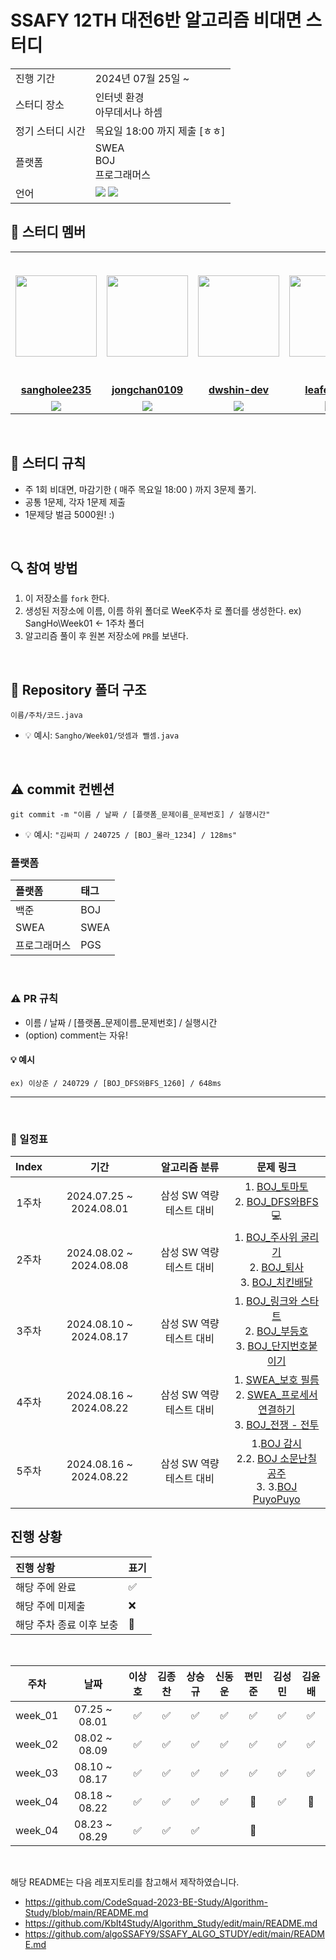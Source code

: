 # SSAFY 12TH 대전6반 알고리즘 비대면 스터디

<table>
  <tr>
    <td>진행 기간</td>
    <td>2024년 07월 25일 ~ </td>
  </tr>
  <tr>
    <td>스터디 장소</td>
    <td>인터넷 환경<br>아무데서나 하셈</td>
  </tr>
  <tr>
    <td>정기 스터디 시간</td>
    <td>목요일 18:00 까지 제출 [ㅎㅎ]
  </tr>
  <tr>
    <td>플랫폼</td>
    <td>SWEA<br>BOJ<br>프로그래머스</td>
  </tr>
  <tr>
    <td>언어</td>
    <td><img src="https://img.shields.io/badge/Java-007396.svg?&style=for-the-badge&logo=Java&logoColor=white"> 
      <img src = "https://img.shields.io/badge/Python-3776AB?style=for-the-badge&logo=python&logoColor=white">
    </td>
  </tr>
</table>

## 🤖 스터디 멤버
<table>
 <tr>
    <td align="center"><a href="https://github.com/sangholee235"><img src="https://avatars.githubusercontent.com/u/121619411?v=4" width="130px;" alt=""></a></td>
    <td align="center"><a href="https://github.com/jongchan0109"><img src="https://github.com/user-attachments/assets/718ccfd0-3ac9-4171-a874-648810262f23" width="130px;" alt=""></a></td>
    <td align="center"><a href="https://github.com/dwshin-dev"><img src="https://avatars.githubusercontent.com/u/122520434?v=4" width="130px;" alt=""></a></td>
    <td align="center"><a href="https://github.com/leafeafeaf"><img src="https://avatars.githubusercontent.com/u/70201753?s=400&v=4" width="130px;" alt=""></a></td>
    <td align="center"><img src="https://github.com/user-attachments/assets/18b11789-8d5b-4e16-9c4a-a026b8d19673" width="200px"; alt=""></td>
    <td align="center"><a href="https://github.com/sangholee235"><img src="https://avatars.githubusercontent.com/u/156090466?s=400&v=4" width="130px;" alt=""></a></td>
    <td align="center"><a href="https://github.com/kub938"><img src="https://avatars.githubusercontent.com/u/95129943?v=4" width="130px;" alt=""></a></td>
  </tr>
  <tr>
    <td align="center"><a href="https://github.com/sangholee235"><b>sangholee235</b></a></td>
    <td align="center"><a href="https://github.com/jongchan0109"><b>jongchan0109</b></a></td>
    <td align="center"><a href="https://github.com/dwshin-dev"><b>dwshin-dev</b></a></td>
    <td align="center"><a href="https://github.com/leafeafeaf"><b>leafeafeaf</b></a></td>
    <td align="center"><a href="https://github.com/PyeonMinjun"><b>편민준</b></a></td>
    <td align="center"><a href="https://github.com/UnrequiredOne"><b>UnrequiredOne</b></a></td>
    <td align="center"><a href="https://github.com/kub938"><b>kub938</b></a></td>
  </tr>
  <tr> 
    <td align="center"><img src="https://img.shields.io/badge/Java-007396.svg?&style=for-the-badge&logo=Java&logoColor=white"></td>
    <td align="center"><img src="https://img.shields.io/badge/Java-007396.svg?&style=for-the-badge&logo=Java&logoColor=white"></td>
    <td align="center"><img src="https://img.shields.io/badge/Java-007396.svg?&style=for-the-badge&logo=Java&logoColor=white"></td>
    <td align="center"><img src="https://img.shields.io/badge/Java-007396.svg?&style=for-the-badge&logo=Java&logoColor=white"></td>
    <td align="center"><img src="https://img.shields.io/badge/Python-3776AB?style=for-the-badge&logo=python&logoColor=white"></td>
    <td align="center"><img src="https://img.shields.io/badge/Python-3776AB?style=for-the-badge&logo=python&logoColor=white"></td>
    <td align="center"><img src="https://img.shields.io/badge/Java-007396.svg?&style=for-the-badge&logo=Java&logoColor=white"></td>
  </tr> 
</table>

<br/>

## 📌 스터디 규칙
- 주 1회 비대면, 마감기한 ( 매주 목요일 18:00 ) 까지 3문제 풀기.
- 공통 1문제, 각자 1문제 제출
- 1문제당 벌금 5000원! :)

<br/>

## 🔍 참여 방법
1. 이 저장소를 `fork` 한다.
2. 생성된 저장소에 이름, 이름 하위 폴더로 WeeK주차 로 폴더를 생성한다. ex) SangHo\Week01 <- 1주차 폴더
3. 알고리즘 풀이 후 원본 저장소에 `PR`를 보낸다.

<br/>

## 📁 Repository 폴더 구조
```
이름/주차/코드.java
```

- 💡 예시: `Sangho/Week01/덧셈과 뺄셈.java`
  
<br/>

## ⚠️ commit 컨벤션

```
git commit -m "이름 / 날짜 / [플랫폼_문제이름_문제번호] / 실행시간"
```

- 💡 예시: `"김싸피 / 240725 / [BOJ_몰라_1234] / 128ms"`

### 플랫폼

| 플랫폼    | 태그  |
|:-------|:----|
| 백준     | BOJ |
| SWEA | SWEA |
| 프로그래머스 | PGS |


<br/>

### ⚠️ PR 규칙
- 이름 / 날짜 / [플랫폼_문제이름_문제번호] / 실행시간
- (option) comment는 자유!

#### 💡 예시
`ex) 이상준 / 240729 / [BOJ_DFS와BFS_1260] / 648ms `

---
  
<br/>

### 📅 일정표

| Index | 기간 | 알고리즘 분류 | 문제 링크 |
| :---: | :--------------------: | :----------: | :----------: |
| 1주차 | 2024.07.25 ~ 2024.08.01 | 삼성 SW 역량테스트 대비 | 1. [BOJ_토마토](https://www.acmicpc.net/problem/7576)<br> 2. [BOJ_DFS와BFS](https://www.acmicpc.net/problem/1260) 💻 |
| 2주차 | 2024.08.02 ~ 2024.08.08 | 삼성 SW 역량테스트 대비 | 1. [BOJ_주사위 굴리기](https://www.acmicpc.net/problem/14499)<br> 2. [BOJ_퇴사](https://www.acmicpc.net/problem/14501)<br> 3. [BOJ_치킨배달](https://www.acmicpc.net/problem/15686) |
| 3주차 | 2024.08.10 ~ 2024.08.17 | 삼성 SW 역량테스트 대비 | 1. [BOJ_링크와 스타트](https://www.acmicpc.net/problem/15661)<br> 2. [BOJ_부등호](https://www.acmicpc.net/problem/2529)<br> 3. [BOJ_단지번호붙이기](https://www.acmicpc.net/problem/2667) |
| 4주차 | 2024.08.16 ~ 2024.08.22 | 삼성 SW 역량테스트 대비 | 1. [SWEA_보호 필름](https://swexpertacademy.com/main/code/problem/problemDetail.do?contestProbId=AV5V1SYKAaUDFAWu)<br> 2. [SWEA_프로세서 연결하기](https://swexpertacademy.com/main/code/problem/problemDetail.do?contestProbId=AV4suNtaXFEDFAUf)<br> 3. [BOJ_전쟁 - 전투](https://www.acmicpc.net/problem/1303) |
| 5주차 | 2024.08.16 ~ 2024.08.22 | 삼성 SW 역량테스트 대비 | 1.[BOJ 감시](https://www.acmicpc.net/problem/15683)<br> 2.2. [BOJ 소문난칠공주](https://www.acmicpc.net/problem/1941)<br> 3. 3.[BOJ PuyoPuyo](https://www.acmicpc.net/problem/11559) |


## 진행 상황

| 진행 상황            | 표기  |
|:-----------------|:----|
| 해당 주에 완료       | ✅ |
| 해당 주에 미제출   | ❌ |
| 해당 주차 종료 이후 보충 | 🔺 |

<br>

|   주차    |      날짜       | 이상호 | 김종찬 | 상승규 | 신동운 | 편민준 | 김성민| 김윤배 
|:-------:|:-------------:|:-----:|:-----:|:-----:|:-----:|:-----:|:-----:|:-----:
| week_01 | 07.25 ~ 08.01 |   ✅   |   ✅    |   ✅   |   ✅   |   ✅    |    ✅   |   ✅   |
| week_02 | 08.02 ~ 08.09 |   ✅   |   ✅    |   ✅   |   ✅   |   ✅    |    ✅   |   ✅   |
| week_03 | 08.10 ~ 08.17 |   ✅   |   ✅    |   ✅   |   ✅   |  ✅     |    ✅   |   ✅   |
| week_04 | 08.18 ~ 08.22 |   ✅   |   ✅    |   ✅   |   ✅   |  🔺     |    ✅   | 🔺     |
| week_04 | 08.23 ~ 08.29 |   ✅   |   ✅    |   ✅   |      |   🔺    |       |      |

<br/>

해당 README는 다음 레포지토리를 참고해서 제작하였습니다.
- https://github.com/CodeSquad-2023-BE-Study/Algorithm-Study/blob/main/README.md
- https://github.com/KbIt4Study/Algorithm_Study/edit/main/README.md
- https://github.com/algoSSAFY9/SSAFY_ALGO_STUDY/edit/main/README.md

